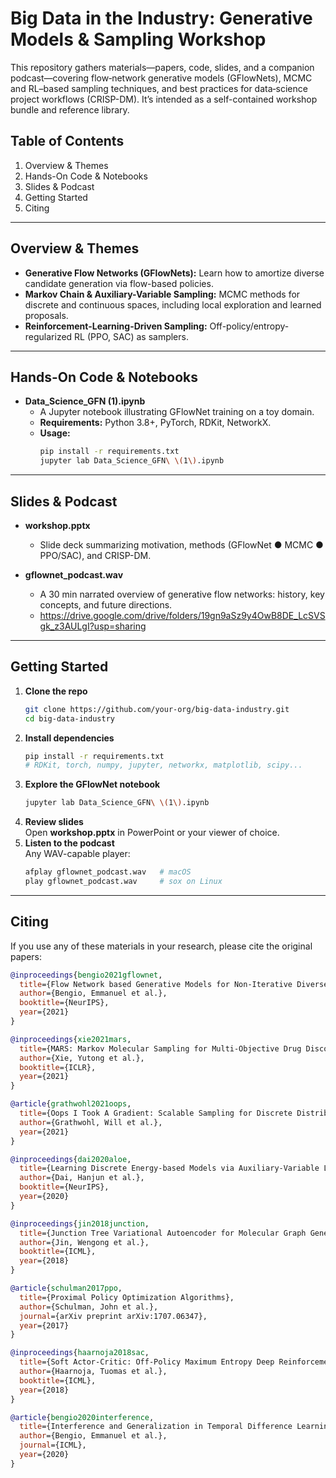 # Big Data in the Industry: Generative Models & Sampling Workshop

This repository gathers materials—papers, code, slides, and a companion podcast—covering flow‐network generative models (GFlowNets), MCMC and RL–based sampling techniques, and best practices for data‐science project workflows (CRISP-DM). It’s intended as a self-contained workshop bundle and reference library.

## Table of Contents

1. Overview & Themes  
2. Hands-On Code & Notebooks  
3. Slides & Podcast  
4. Getting Started  
5. Citing  

---

## Overview & Themes

- **Generative Flow Networks (GFlowNets):** Learn how to amortize diverse candidate generation via flow-based policies.  
- **Markov Chain & Auxiliary-Variable Sampling:** MCMC methods for discrete and continuous spaces, including local exploration and learned proposals.  
- **Reinforcement-Learning-Driven Sampling:** Off-policy/entropy-regularized RL (PPO, SAC) as samplers.  
---

## Hands-On Code & Notebooks

- **Data_Science_GFN (1).ipynb**  
  - A Jupyter notebook illustrating GFlowNet training on a toy domain.  
  - **Requirements:** Python 3.8+, PyTorch, RDKit, NetworkX.  
  - **Usage:**  
    ```bash
    pip install -r requirements.txt
    jupyter lab Data_Science_GFN\ \(1\).ipynb
    ```  

---

## Slides & Podcast

- **workshop.pptx**  
  - Slide deck summarizing motivation, methods (GFlowNet ● MCMC ● PPO/SAC), and CRISP-DM.  

- **gflownet_podcast.wav**  
  - A 30 min narrated overview of generative flow networks: history, key concepts, and future directions.
  - https://drive.google.com/drive/folders/19gn9aSz9y4OwB8DE_LcSVSgk_z3AULgI?usp=sharing

---

## Getting Started

1. **Clone the repo**  
   ```bash
   git clone https://github.com/your‐org/big-data‐industry.git
   cd big-data-industry
   ```  
2. **Install dependencies**  
   ```bash
   pip install -r requirements.txt
   # RDKit, torch, numpy, jupyter, networkx, matplotlib, scipy...
   ```  
3. **Explore the GFlowNet notebook**  
   ```bash
   jupyter lab Data_Science_GFN\ \(1\).ipynb
   ```  
4. **Review slides**  
   Open **workshop.pptx** in PowerPoint or your viewer of choice.  
5. **Listen to the podcast**  
   Any WAV-capable player:  
   ```bash
   afplay gflownet_podcast.wav   # macOS
   play gflownet_podcast.wav     # sox on Linux
   ```  

---

## Citing

If you use any of these materials in your research, please cite the original papers:

```bibtex
@inproceedings{bengio2021gflownet,
  title={Flow Network based Generative Models for Non-Iterative Diverse Candidate Generation},
  author={Bengio, Emmanuel et al.},
  booktitle={NeurIPS},
  year={2021}
}

@inproceedings{xie2021mars,
  title={MARS: Markov Molecular Sampling for Multi-Objective Drug Discovery},
  author={Xie, Yutong et al.},
  booktitle={ICLR},
  year={2021}
}

@article{grathwohl2021oops,
  title={Oops I Took A Gradient: Scalable Sampling for Discrete Distributions},
  author={Grathwohl, Will et al.},
  year={2021}
}

@inproceedings{dai2020aloe,
  title={Learning Discrete Energy-based Models via Auxiliary-Variable Local Exploration},
  author={Dai, Hanjun et al.},
  booktitle={NeurIPS},
  year={2020}
}

@inproceedings{jin2018junction,
  title={Junction Tree Variational Autoencoder for Molecular Graph Generation},
  author={Jin, Wengong et al.},
  booktitle={ICML},
  year={2018}
}

@article{schulman2017ppo,
  title={Proximal Policy Optimization Algorithms},
  author={Schulman, John et al.},
  journal={arXiv preprint arXiv:1707.06347},
  year={2017}
}

@inproceedings{haarnoja2018sac,
  title={Soft Actor-Critic: Off-Policy Maximum Entropy Deep Reinforcement Learning},
  author={Haarnoja, Tuomas et al.},
  booktitle={ICML},
  year={2018}
}

@article{bengio2020interference,
  title={Interference and Generalization in Temporal Difference Learning},
  author={Bengio, Emmanuel et al.},
  journal={ICML},
  year={2020}
}
```
